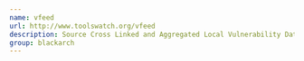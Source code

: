 ```yaml
---
name: vfeed
url: http://www.toolswatch.org/vfeed
description: Source Cross Linked and Aggregated Local Vulnerability Database main repository. URL : http://www.toolswatch.org/vfeed Groups : blackarch blackarch-misc
group: blackarch
---
```

